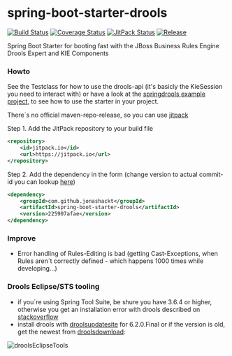 # spring-boot-starter-drools
[![Build Status](https://travis-ci.org/jonashackt/spring-boot-starter-drools.svg?branch=master)](https://travis-ci.org/jonashackt/spring-boot-starter-drools)
[![Coverage Status](https://coveralls.io/repos/jonashackt/spring-boot-starter-drools/badge.svg)](https://coveralls.io/r/jonashackt/spring-boot-starter-drools)
[![JitPack Status](https://img.shields.io/github/tag/jonashackt/spring-boot-starter-drools.svg?label=JitPack)](https://jitpack.io/#jonashackt/spring-boot-starter-drools)
[![Release](https://img.shields.io/github/tag/jonashackt/spring-boot-starter-drools.svg?label=maven)](https://jitpack.io/#jonashackt/spring-boot-starter-drools)

Spring Boot Starter for booting fast with the JBoss Business Rules Engine Drools Expert and KIE Components

### Howto
See the Testclass for how to use the drools-api (it's basicly the KieSession you need to interact with) or have a look at the [springdrools example project](https://github.com/jonashackt/springdrools), to see how to use the starter in your project.

There´s no official maven-repo-release, so you can use [jitpack]

Step 1. Add the JitPack repository to your build file  
```xml
<repository>
    <id>jitpack.io</id>
    <url>https://jitpack.io</url>
</repository>
```
	
Step 2. Add the dependency in the form (change version to actual commit-id you can lookup [here](https://jitpack.io/#jonashackt/spring-boot-starter-drools))
```xml
<dependency>
    <groupId>com.github.jonashackt</groupId>
    <artifactId>spring-boot-starter-drools</artifactId>
    <version>225907afae</version>
</dependency>
```

### Improve
* Error handling of Rules-Editing is bad (getting Cast-Exceptions, when Rules aren´t correctly defined - which happens 1000 times while developing...)

### Drools Eclipse/STS tooling
* if you´re using Spring Tool Suite, be shure you have 3.6.4 or higher, otherwise you get an installation error with drools described on [stackoverflow]
* install drools with [droolsupdatesite] for 6.2.0.Final or if the version is old, get the newest from [droolsdownload]:

![droolsEclipseTools](droolsEclipseTools.png)

[jitpack]:https://jitpack.io/
[stackoverflow]:http://stackoverflow.com/questions/28847975/eclipse-missing-requirement-e4-rcp-patch-when-installing-properties-editor
[droolsupdatesite]:http://download.jboss.org/drools/release/6.2.0.Final/org.drools.updatesite/
[droolsdownload]:http://www.drools.org/download/download.html
